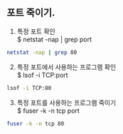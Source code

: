 

## 포트 죽이기.
1. 특정 포트 확인  
$ netstat -nap | grep port
```bash
netstat -nap | grep 80
```
  
2. 특정 포트에서 사용하는 프로그램 확인  
$ lsof -i TCP:port
```bash
lsof -i TCP:80
```
  
3. 특정 포트를 사용하는 프로그램 죽이기  
$ fuser -k -n tcp port
```bash
fuser -k -n tcp 80
```
